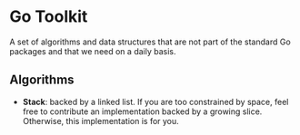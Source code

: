# Go Toolkit
A set of algorithms and data structures that are not part of the standard Go packages and that we need
on a daily basis.

## Algorithms
* **Stack**: backed by a linked list. If you are too constrained by space, feel free to contribute an implementation backed by a growing slice. Otherwise, this implementation is for you.